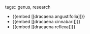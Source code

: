 tags:: genus, research

- {{embed [[dracaena angustifolia]]}}
- {{embed [[dracaena cinnabari]]}}
- {{embed [[dracaena reflexa]]}}